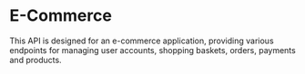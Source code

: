 # E-Commerce
This API is designed for an e-commerce application, providing various endpoints for managing user accounts, shopping baskets, orders, payments and products.

